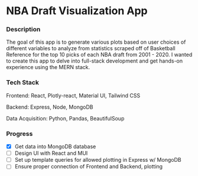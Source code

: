 # NBA Draft Visualization App

### Description

The goal of this app is to generate various plots based on user choices of different variables to analyze from statistics scraped off of Basketball Reference for the top 10 picks of each NBA draft from 2001 - 2020. I wanted to create this app to delve into full-stack development and get hands-on experience using the MERN stack.

### Tech Stack

Frontend: React, Plotly-react, Material UI, Tailwind CSS

Backend: Express, Node, MongoDB

Data Acquisition: Python, Pandas, BeautifulSoup

### Progress

- [x] Get data into MongoDB database
- [ ] Design UI with React and MUI
- [ ] Set up template queries for allowed plotting in Express w/ MongoDB
- [ ] Ensure proper connection of Frontend and Backend, plotting
